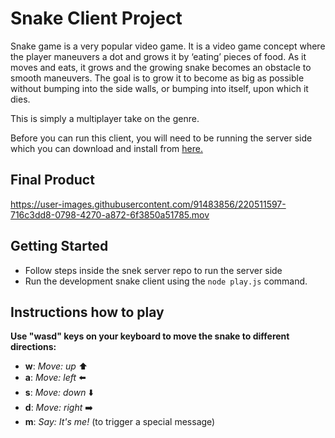 # Snake Client Project

Snake game is a very popular video game. It is a video game concept where the player maneuvers a dot and grows it by ‘eating’ pieces of food. As it moves and eats, it grows and the growing snake becomes an obstacle to smooth maneuvers. The goal is to grow it to become as big as possible without bumping into the side walls, or bumping into itself, upon which it dies.

This is simply a multiplayer take on the genre.

Before you can run this client, you will need to be running the server side which you can download and install from [here.](https://github.com/taniarascia/snek) 

## Final Product





https://user-images.githubusercontent.com/91483856/220511597-716c3dd8-0798-4270-a872-6f3850a51785.mov







## Getting Started

- Follow steps inside the snek server repo to run the server side
- Run the development snake client using the `node play.js` command.


## Instructions how to play
**Use "wasd" keys on your keyboard to move the snake to different directions:**

- **w**: *Move: up* :arrow_up:
- **a**: *Move: left* :arrow_left:
- **s**: *Move: down* :arrow_down:
- **d**: *Move: right* :arrow_right:
- **m**: *Say: It's me!* (to trigger a special message) 

